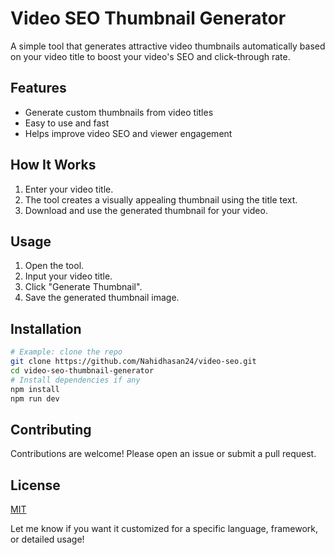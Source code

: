 
# Video SEO Thumbnail Generator

A simple tool that generates attractive video thumbnails automatically based on your video title to boost your video's SEO and click-through rate.

## Features

- Generate custom thumbnails from video titles
- Easy to use and fast
- Helps improve video SEO and viewer engagement

## How It Works

1. Enter your video title.
2. The tool creates a visually appealing thumbnail using the title text.
3. Download and use the generated thumbnail for your video.

## Usage

1. Open the tool.
2. Input your video title.
3. Click "Generate Thumbnail".
4. Save the generated thumbnail image.


## Installation

```bash
# Example: clone the repo
git clone https://github.com/Nahidhasan24/video-seo.git
cd video-seo-thumbnail-generator
# Install dependencies if any
npm install
npm run dev
````

## Contributing

Contributions are welcome! Please open an issue or submit a pull request.

## License

[MIT](LICENSE)



Let me know if you want it customized for a specific language, framework, or detailed usage!
```
